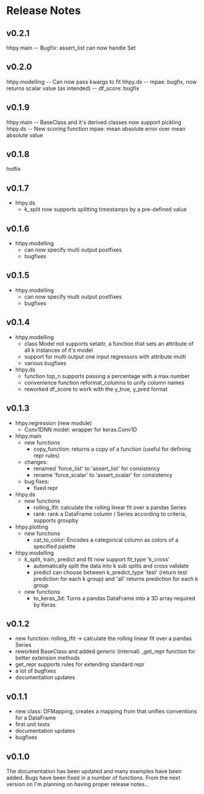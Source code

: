 # Release Notes

## v0.2.1
hhpy.main
-- Bugfix: assert_list can now handle Set

## v0.2.0
hhpy.modelling
-- Can now pass kwargs to fit
hhpy.ds
-- mpae: bugfix, now returns scalar value (as intended)
-- df_score: bugfix

## v0.1.9
hhpy.main
-- BaseClass and it's derived classes now support pickling
hhpy.ds
-- New scoring function mpae: mean absolute error over mean absolute value

## v0.1.8
hotfix

## v0.1.7
- hhpy.ds
  - k_split now supports splitting timestamps by a pre-defined value

## v0.1.6
- hhpy.modelling
  - can now specify multi output postfixes
  - bugfixes

## v0.1.5
- hhpy.modelling
  - can now specify multi output postfixes
  - bugfixes

## v0.1.4
- hhpy.modelling
  - class Model not supports setattr, a function that sets an attribute of all k instances of it's model
  - support for multi output one input regressors with attribute multi
  - various bugfixes
- hhpy.ds
  - function top_n supports passing a percentage with a max number
  - convenience function reformat_columns to unify column names
  - reworked df_score to work with the y_true, y_pred format

## v0.1.3
- hhpy.regression (new module)
  - Conv1DNN model: wrapper for keras.Conv1D
- hhpy.main
  - new functions
    - copy_function: returns a copy of a function (useful for defining repr rules) 
  - changes:
    - renamed 'force_list' to 'assert_list' for consistency
    - rename 'force_scalar' to 'assert_scalar' for consistency
  - bug fixes:
    - fixed repr
- hhpy.ds
  - new functions
    - rolling_lfit: calculate the rolling linear fit over a pandas Series
    - rank: rank a DataFrame column / Series according to criteria, supports groupby
- hhpy.plotting
  - new functions
    - cat_to_color: Encodes a categorical column as colors of a specified palette
- hhpy.modelling
  - k_split, train, predict and fit now support fit_type 'k_cross'
    - automatically split the data into k sub splits and cross validate
    - predict can choose between k_predict_type 'test' (return test prediction for each k group) and 'all' returns
      prediction for each k group
  - new functions
    - to_keras_3d: Turns a pandas DataFrame into a 3D array required by Keras

## v0.1.2
- new function: rolling_lfit -> calculate the rolling linear fit over a pandas Series
- reworked BaseClass and added generic (internal) _get_repr function for better extension methods
- get_repr supports rules for extending standard repr
- a lot of bugfixes
- documentation updates

## v0.1.1
- new class: DFMapping, creates a mapping from that unifies conventions for a DataFrame
- first unit tests
- documentation updates
- bugfixes

## v0.1.0
The documentation has been updated and many examples have been added. Bugs have been fixed in a number of functions. 
From the next version on I'm planning on having proper release notes...
